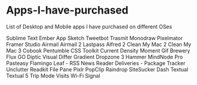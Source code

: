 # Apps-I-have-purchased
List of Desktop and Mobile apps I have purchased on different OSes

Sublime Text
Ember App
Sketch
Tweetbot
Trasmit
Monodraw
Pixelmator
Framer Studio
Airmail
Airmail 2
Lastpass
Alfred 2
Clean My Mac 2
Clean My Mac 3
Cobook
Pentumble
CSS Toolkit
Current
Density
Moment
Gif Brewery
Flux GO
Diptic
Visual Differ
Gradient
Dropzone 3
Hammer
MindNode Pro
Pasteasy
Flamingo
Leaf - RSS News Reader
Deliveries - Package Tracker
Unclutter
Readkit
File Pane
Pixlr
PopClip
Raindrop
SiteSucker
Dash
Textual
Textual 5
Trip Mode
Visits
Wi-Fi Signal
